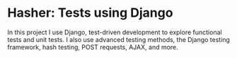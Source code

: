 # Hasher: Tests using Django
In this project I use Django,  test-driven development to explore functional tests and unit tests. I also use advanced testing methods, the Django testing framework, hash testing, POST requests, AJAX, and more.
